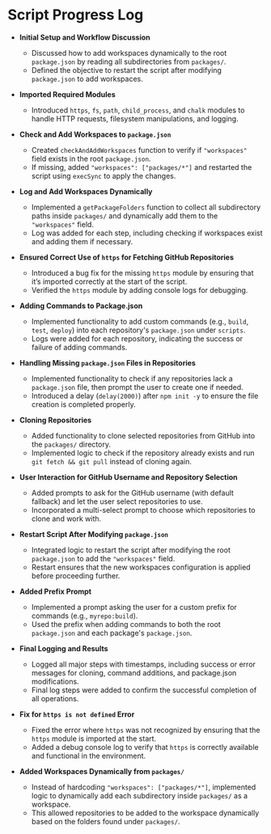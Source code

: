 # Script Progress Log

- **Initial Setup and Workflow Discussion**
  - Discussed how to add workspaces dynamically to the root `package.json` by reading all subdirectories from `packages/`.
  - Defined the objective to restart the script after modifying `package.json` to add workspaces.

- **Imported Required Modules**
  - Introduced `https`, `fs`, `path`, `child_process`, and `chalk` modules to handle HTTP requests, filesystem manipulations, and logging.

- **Check and Add Workspaces to `package.json`**
  - Created `checkAndAddWorkspaces` function to verify if `"workspaces"` field exists in the root `package.json`.
  - If missing, added `"workspaces": ["packages/*"]` and restarted the script using `execSync` to apply the changes.

- **Log and Add Workspaces Dynamically**
  - Implemented a `getPackageFolders` function to collect all subdirectory paths inside `packages/` and dynamically add them to the `"workspaces"` field.
  - Log was added for each step, including checking if workspaces exist and adding them if necessary.

- **Ensured Correct Use of `https` for Fetching GitHub Repositories**
  - Introduced a bug fix for the missing `https` module by ensuring that it’s imported correctly at the start of the script.
  - Verified the `https` module by adding console logs for debugging.

- **Adding Commands to Package.json**
  - Implemented functionality to add custom commands (e.g., `build`, `test`, `deploy`) into each repository's `package.json` under `scripts`.
  - Logs were added for each repository, indicating the success or failure of adding commands.

- **Handling Missing `package.json` Files in Repositories**
  - Implemented functionality to check if any repositories lack a `package.json` file, then prompt the user to create one if needed.
  - Introduced a delay (`delay(2000)`) after `npm init -y` to ensure the file creation is completed properly.

- **Cloning Repositories**
  - Added functionality to clone selected repositories from GitHub into the `packages/` directory.
  - Implemented logic to check if the repository already exists and run `git fetch && git pull` instead of cloning again.

- **User Interaction for GitHub Username and Repository Selection**
  - Added prompts to ask for the GitHub username (with default fallback) and let the user select repositories to use.
  - Incorporated a multi-select prompt to choose which repositories to clone and work with.

- **Restart Script After Modifying `package.json`**
  - Integrated logic to restart the script after modifying the root `package.json` to add the `"workspaces"` field.
  - Restart ensures that the new workspaces configuration is applied before proceeding further.

- **Added Prefix Prompt**
  - Implemented a prompt asking the user for a custom prefix for commands (e.g., `myrepo:build`).
  - Used the prefix when adding commands to both the root `package.json` and each package's `package.json`.

- **Final Logging and Results**
  - Logged all major steps with timestamps, including success or error messages for cloning, command additions, and package.json modifications.
  - Final log steps were added to confirm the successful completion of all operations.

- **Fix for `https is not defined` Error**
  - Fixed the error where `https` was not recognized by ensuring that the `https` module is imported at the start.
  - Added a debug console log to verify that `https` is correctly available and functional in the environment.

- **Added Workspaces Dynamically from `packages/`**
  - Instead of hardcoding `"workspaces": ["packages/*"]`, implemented logic to dynamically add each subdirectory inside `packages/` as a workspace.
  - This allowed repositories to be added to the workspace dynamically based on the folders found under `packages/`.
